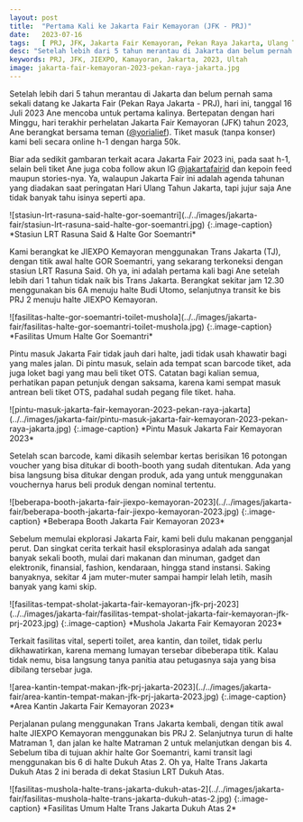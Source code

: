 ```yaml
---
layout: post
title:  "Pertama Kali ke Jakarta Fair Kemayoran (JFK - PRJ)"
date:   2023-07-16
tags:   [ PRJ, JFK, Jakarta Fair Kemayoran, Pekan Raya Jakarta, Ulang Tahun Jakarta ]
desc: "Setelah lebih dari 5 tahun merantau di Jakarta dan belum pernah sama sekali datang ke Jakarta Fair (Pekan Raya Jakarta - PRJ), hari ini, tanggal 16 Juli 2023 Ane mencoba untuk pertama kalinya. Bertepatan dengan hari Minggu, hari terakhir perhelatan Jakarta Fair Kemayoran (JFK) tahun 2023, Ane berangkat bersama teman (@yorialief). Tiket masuk (tanpa konser) kami beli secara online h-1..."
keywords: PRJ, JFK, JIEXPO, Kamayoran, Jakarta, 2023, Ultah
image: jakarta-fair-kemayoran-2023-pekan-raya-jakarta.jpg
---
```

<p class="intro"><span class="dropcap">S</span>etelah lebih dari 5 tahun merantau di Jakarta dan belum pernah sama sekali datang ke Jakarta Fair (Pekan Raya Jakarta - PRJ), hari ini, tanggal 16 Juli 2023 Ane mencoba untuk pertama kalinya. Bertepatan dengan hari Minggu, hari terakhir perhelatan Jakarta Fair Kemayoran (JFK) tahun 2023, Ane berangkat bersama teman (<a href="https://www.instagram.com/yorialief" title="Instagram @yorialief" target="_blank">@yorialief</a>). Tiket masuk (tanpa konser) kami beli secara online h-1 dengan harga 50k.
</p>
<p>
Biar ada sedikit gambaran terkait acara Jakarta Fair 2023 ini, pada saat h-1, selain beli tiket Ane juga coba follow akun IG <a href="https://www.instagram.com/jakartafairid" title="Instagram @jakartafairid" target="_blank">@jakartafairid</a> dan kepoin feed maupun stories-nya. Ya, walaupun Jakarta Fair ini adalah agenda tahunan yang diadakan saat peringatan Hari Ulang Tahun Jakarta, tapi jujur saja Ane tidak banyak tahu isinya seperti apa. 
</p>
![stasiun-lrt-rasuna-said-halte-gor-soemantri](../../images/jakarta-fair/stasiun-lrt-rasuna-said-halte-gor-soemantri.jpg)
{:.image-caption}
*Stasiun LRT Rasuna Said & Halte Gor Soemantri*
<p>
Kami berangkat ke JIEXPO Kemayoran menggunakan Trans Jakarta (TJ), dengan titik awal halte GOR Soemantri, yang sekarang terkoneksi dengan stasiun LRT Rasuna Said. Oh ya, ini adalah pertama kali bagi Ane setelah lebih dari 1 tahun tidak naik bis Trans Jakarta. Berangkat sekitar jam 12.30 menggunakan bis 6A menuju halte Budi Utomo, selanjutnya transit ke bis PRJ 2 menuju halte JIEXPO Kemayoran.
</p>
![fasilitas-halte-gor-soemantri-toilet-mushola](../../images/jakarta-fair/fasilitas-halte-gor-soemantri-toilet-mushola.jpg)
{:.image-caption}
*Fasilitas Umum Halte Gor Soemantri*
<p>
Pintu masuk Jakarta Fair tidak jauh dari halte, jadi tidak usah khawatir bagi yang males jalan. Di pintu masuk, selain ada tempat scan barcode tiket, ada juga loket bagi yang mau beli tiket OTS. Catatan bagi kalian semua, perhatikan papan petunjuk dengan saksama, karena kami sempat masuk antrean beli tiket OTS, padahal sudah pegang file tiket. haha.
</p>
![pintu-masuk-jakarta-fair-kemayoran-2023-pekan-raya-jakarta](../../images/jakarta-fair/pintu-masuk-jakarta-fair-kemayoran-2023-pekan-raya-jakarta.jpg)
{:.image-caption}
*Pintu Masuk Jakarta Fair Kemayoran 2023*
<p>
Setelah scan barcode, kami dikasih selembar kertas berisikan 16 potongan voucher yang bisa ditukar di booth-booth yang sudah ditentukan. Ada yang bisa langsung bisa ditukar dengan produk, ada yang untuk menggunakan vouchernya harus beli produk dengan nominal tertentu. 
</p>
![beberapa-booth-jakarta-fair-jiexpo-kemayoran-2023](../../images/jakarta-fair/beberapa-booth-jakarta-fair-jiexpo-kemayoran-2023.jpg)
{:.image-caption}
*Beberapa Booth Jakarta Fair Kemayoran 2023*
<p>
Sebelum memulai ekplorasi Jakarta Fair, kami beli dulu makanan pengganjal perut. Dan singkat cerita terkait hasil eksplorasinya adalah ada sangat banyak sekali booth, mulai dari makanan dan minuman, gadget dan elektronik, finansial, fashion, kendaraan, hingga stand instansi. Saking banyaknya, sekitar 4 jam muter-muter sampai hampir lelah letih, masih banyak yang kami skip.
</p>
![fasilitas-tempat-sholat-jakarta-fair-kemayoran-jfk-prj-2023](../../images/jakarta-fair/fasilitas-tempat-sholat-jakarta-fair-kemayoran-jfk-prj-2023.jpg)
{:.image-caption}
*Mushola Jakarta Fair Kemayoran 2023*
<p>
Terkait fasilitas vital, seperti toilet, area kantin, dan toilet, tidak perlu dikhawatirkan, karena memang lumayan tersebar dibeberapa titik. Kalau tidak nemu, bisa langsung tanya panitia atau petugasnya saja yang bisa dibilang tersebar juga.
</p>
![area-kantin-tempat-makan-jfk-prj-jakarta-2023](../../images/jakarta-fair/area-kantin-tempat-makan-jfk-prj-jakarta-2023.jpg)
{:.image-caption}
*Area Kantin Jakarta Fair Kemayoran 2023*
<p>
Perjalanan pulang menggunakan Trans Jakarta kembali, dengan titik awal halte JIEXPO Kemayoran menggunakan bis PRJ 2. Selanjutnya turun di halte Matraman 1, dan jalan ke halte Matraman 2 untuk melanjutkan dengan bis 4. Sebelum tiba di tujuan akhir halte Gor Soemantri, kami transit lagi menggunakan bis 6 di halte Dukuh Atas 2. Oh ya, Halte Trans Jakarta Dukuh Atas 2 ini berada di dekat Stasiun LRT Dukuh Atas.
</p>
![fasilitas-mushola-halte-trans-jakarta-dukuh-atas-2](../../images/jakarta-fair/fasilitas-mushola-halte-trans-jakarta-dukuh-atas-2.jpg)
{:.image-caption}
*Fasilitas Umum Halte Trans Jakarta Dukuh Atas 2*
